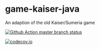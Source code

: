 # game-kaiser-java
An adaption of the old Kaiser/Sumeria game

[![Github Action master branch status](https://github.com/ottlinger/game-kaiser-java/actions/workflows/maven.yml/badge.svg?branch=master)](https://github.com/ottlinger/game-kaiser-java/actions)

[![codecov.io](http://codecov.io/github/ottlinger/game-kaiser-java/coverage.svg?branch=master)](http://codecov.io/github/ottlinger/game-kaiser-java?branch=master)
